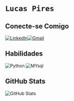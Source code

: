 # ``` Lucas Pires ```

## Conecte-se Comigo 
[![LinkedIn](https://img.shields.io/badge/LinkedIn-466?style=for-the-badge&logo=linkedin&logoColor=0E76A8)](https://www.linkedin.com/in/lucas-pires-681636244/)[![Gmail](https://img.shields.io/badge/Gmail-FF0002?style=for-the-badge&logo=gmail&logoColor=FFFFFF)](https://www.linkedin.com/in/lucas-pires-681636244/)

## Habilidades
![Python](https://img.shields.io/badge/Python-FFF?style=for-the-badge&logo=python)
![MYsql](https://img.shields.io/badge/MYsql-FFF?style=for-the-badge&logo=MYsql)

## GitHub Stats

![GitHub Stats](https://github-readme-stats.vercel.app/api?username=lplucas355&theme=transparent&bg_color=366&border_color=30A3DC&show_icons=true&icon_color=30A3DC&title_color=E94D5F&text_color=FFF)